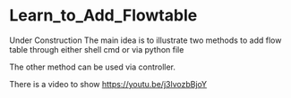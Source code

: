 # Learn_to_Add_Flowtable
Under Construction
The main idea is to illustrate two methods to add flow table through either shell cmd or via python file

The other method can be used via controller.


There is a video to show
https://youtu.be/j3lvozbBjoY
